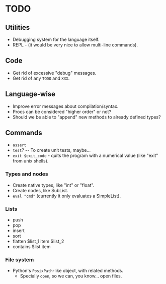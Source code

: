 # TODO

## Utilities

* Debugging system for the language itself.
* REPL - (it would be very nice to allow multi-line commands).

## Code

* Get rid of excessive "debug" messages.
* Get rid of any `TODO` and `XXX`.

## Language-wise

* Improve error messages about compilation/syntax.
* Procs can be considered "higher order" or not?
* Should we be able to "append" new methods to already defined types?

## Commands

* `assert`
* `test`? -- To create unit tests, maybe...
* `exit $exit_code` - quits the program with a numerical value (like
  "exit" from unix shells).

### Types and nodes

* Create native types, like "int" or "float".
* Create nodes, like SubList.
* `eval "cmd"` (currently it only evaluates a SimpleList).

### Lists

* push
* pop
* insert
* sort
* flatten $list_1 item $list_2
* contains $list item

### File system

* Python's `PosixPath`-like object, with related methods.
    * Specially  `open`, so we can, you know... open files.
